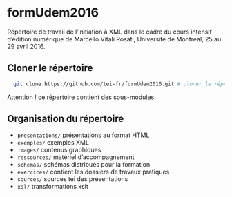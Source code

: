 # formUdem2016

Répertoire de travail de l’initiation à XML dans le cadre du cours intensif d’édition numérique de Marcello Vitali Rosati, Université de Montréal, 25 au 29 avril 2016.

## Cloner le répertoire

```bash
  git clone https://github.com/tei-fr/formUdem2016.git # cloner le répertoire en mettant à jour les sous-modules
```
Attention ! ce répertoire contient des sous-modules

## Organisation du répertoire

- `presentations/` présentations au format HTML
- `exemples/` exemples XML
- `images/` contenus graphiques
- `ressources/` matériel d’accompagnement
- `schemas/` schémas distribués pour la formation
- `exercices/` contient les dossiers de travaux pratiques
- `sources/` sources tei des présentations
- `xsl/` transformations xslt
